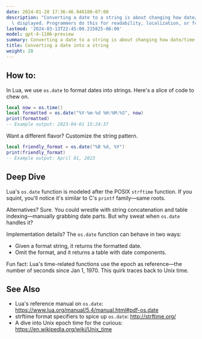 ```yaml
---
date: 2024-01-20 17:36:46.946180-07:00
description: "Converting a date to a string is about changing how date/time data is\
  \ displayed. Programmers do this for readability, localization, or formatting\u2026"
lastmod: '2024-03-13T22:45:00.215825-06:00'
model: gpt-4-1106-preview
summary: Converting a date to a string is about changing how date/time data is displayed.
title: Converting a date into a string
weight: 28
---
```


## How to:
In Lua, we use `os.date` to format dates into strings. Here's a slice of code to chew on.

```lua
local now = os.time()
local formatted = os.date("%Y-%m-%d %H:%M:%S", now)
print(formatted)
-- Example output: 2023-04-01 15:24:37
```

Want a different flavor? Customize the string pattern.

```lua
local friendly_format = os.date("%B %d, %Y")
print(friendly_format)
-- Example output: April 01, 2023
```

## Deep Dive
Lua's `os.date` function is modeled after the POSIX `strftime` function. If you squint, you'll notice it's similar to C's `printf` family—same roots. 

Alternatives? Sure. You could wrestle with string concatenation and table indexing—manually grabbing date parts. But why sweat when `os.date` handles it?

Implementation details? The `os.date` function can behave in two ways: 
- Given a format string, it returns the formatted date.
- Omit the format, and it returns a table with date components.

Fun fact: Lua's time-related functions use the epoch as reference—the number of seconds since Jan 1, 1970. This quirk traces back to Unix time.

## See Also
- Lua's reference manual on `os.date`: https://www.lua.org/manual/5.4/manual.html#pdf-os.date
- strftime format specifiers to spice up `os.date`: http://strftime.org/
- A dive into Unix epoch time for the curious: https://en.wikipedia.org/wiki/Unix_time
